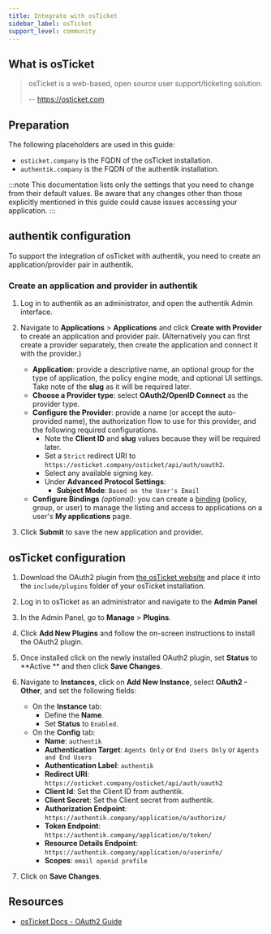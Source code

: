 ```yaml
---
title: Integrate with osTicket
sidebar_label: osTicket
support_level: community
---
```


## What is osTicket

> osTicket is a web-based, open source user support/ticketing solution.
>
> -- https://osticket.com

## Preparation

The following placeholders are used in this guide:

- `osticket.company` is the FQDN of the osTicket installation.
- `authentik.company` is the FQDN of the authentik installation.

:::note
This documentation lists only the settings that you need to change from their default values. Be aware that any changes other than those explicitly mentioned in this guide could cause issues accessing your application.
:::

## authentik configuration

To support the integration of osTicket with authentik, you need to create an application/provider pair in authentik.

### Create an application and provider in authentik

1. Log in to authentik as an administrator, and open the authentik Admin interface.
2. Navigate to **Applications** > **Applications** and click **Create with Provider** to create an application and provider pair. (Alternatively you can first create a provider separately, then create the application and connect it with the provider.)
    - **Application**: provide a descriptive name, an optional group for the type of application, the policy engine mode, and optional UI settings. Take note of the **slug** as it will be required later.
    - **Choose a Provider type**: select **OAuth2/OpenID Connect** as the provider type.
    - **Configure the Provider**: provide a name (or accept the auto-provided name), the authorization flow to use for this provider, and the following required configurations.
        - Note the **Client ID** and **slug** values because they will be required later.
        - Set a `Strict` redirect URI to `https://osticket.company/osticket/api/auth/oauth2`.
        - Select any available signing key.
        - Under **Advanced Protocol Settings**:
            - **Subject Mode**: `Based on the User's Email`
    - **Configure Bindings** _(optional)_: you can create a [binding](/docs/add-secure-apps/flows-stages/bindings/) (policy, group, or user) to manage the listing and access to applications on a user's **My applications** page.

3. Click **Submit** to save the new application and provider.

## osTicket configuration

1. Download the OAuth2 plugin from [the osTicket website](https://osticket.com/download) and place it into the `include/plugins` folder of your osTicket installation.
2. Log in to osTicket as an administrator and navigate to the **Admin Panel**
3. In the Admin Panel, go to **Manage** > **Plugins**.
4. Click **Add New Plugins** and follow the on-screen instructions to install the OAuth2 plugin.
5. Once installed click on the newly installed OAuth2 plugin, set **Status** to **Active ** and then click **Save Changes**.
6. Navigate to **Instances**, click on **Add New Instance**, select **OAuth2 - Other**, and set the following fields:
    - On the **Instance** tab:
        - Define the **Name**.
        - Set **Status** to `Enabled`.
    - On the **Config** tab:
        - **Name**: `authentik`
        - **Authentication Target**: `Agents Only` or `End Users Only` or `Agents and End Users`
        - **Authentication Label**: `authentik`
        - **Redirect URI**: `https://osticket.company/osticket/api/auth/oauth2`
        - **Client Id**: Set the Client ID from authentik.
        - **Client Secret**: Set the Client secret from authentik.
        - **Authorization Endpoint**: `https://authentik.company/application/o/authorize/`
        - **Token Endpoint**: `https://authentik.company/application/o/token/`
        - **Resource Details Endpoint**: `https://authentik.company/application/o/userinfo/`
        - **Scopes**: `email openid profile`

7. Click on **Save Changes**.

## Resources

- [osTicket Docs - OAuth2 Guide](https://docs.osticket.com/en/latest/Guides/OAuth2%20Guide.html)
